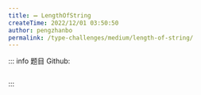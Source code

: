 ```yaml
---
title: ➖ LengthOfString
createTime: 2022/12/01 03:50:50
author: pengzhanbo
permalink: /type-challenges/medium/length-of-string/
---
```


::: info 题目
Github: []()

```ts

```

:::
